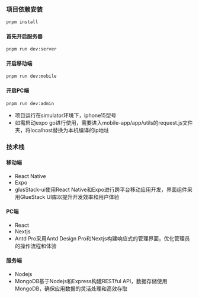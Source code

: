 ### 项目依赖安装

```bash
pnpm install
```

#### 首先开启服务器

```bash
pnpm run dev:server
```

#### 开启移动端

```bash
pnpm run dev:mobile
```

#### 开启PC端

```bash
pnpm run dev:admin
```

- 项目运行在simulator环境下，iphone15型号
- 如需启动expo go进行使用，需要进入mobile-app/app/utils的request.js文件夹，将localhost替换为本机编译的ip地址

### 技术栈

#### 移动端

- React Native
- Expo
- glusStack-ui使用React Native和Expo进行跨平台移动应用开发，界面组件采用GlueStack UI库以提升开发效率和用户体验

#### PC端

- React
- Nextjs
- Antd Pro采用Antd Design Pro和Nextjs构建响应式的管理界面，优化管理员的操作流程和体验

#### 服务端

- Nodejs
- MongoDB基于Nodejs和Express构建RESTful API，数据存储使用MongoDB，确保应用数据的灵活处理和高效存取
